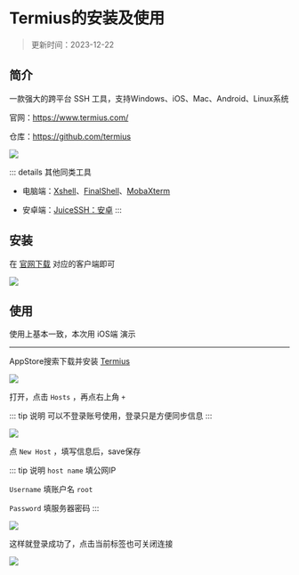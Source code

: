 # Termius的安装及使用

> 更新时间：2023-12-22


## 简介

一款强大的跨平台 SSH 工具，支持Windows、iOS、Mac、Android、Linux系统

官网：https://www.termius.com/

仓库：https://github.com/termius

![](/termius/termius-01.png)




::: details 其他同类工具
* 电脑端：[Xshell](./Xshell.md)、[FinalShell](http://www.hostbuf.com/)、[MobaXterm](https://mobaxterm.mobatek.net/)

* 安卓端：[JuiceSSH：安卓](./JuiceSSH)
:::


## 安装

在 [官网下载](https://www.termius.com/download/) 对应的客户端即可

![](/termius/termius-02.png)



## 使用

使用上基本一致，本次用 iOS端 演示


---

AppStore搜索下载并安装 [Termius](https://apps.apple.com/cn/app/id549039908)


![](/termius/termius-03.png)


打开，点击 `Hosts` ，再点右上角 `+`

::: tip 说明
可以不登录账号使用，登录只是方便同步信息
:::


![](/termius/termius-04.png)


点 `New Host` ，填写信息后，save保存

::: tip 说明
`host name` 填公网IP

`Username` 填账户名 `root`

`Password` 填服务器密码
:::

![](/termius/termius-05.png)


这样就登录成功了，点击当前标签也可关闭连接

![](/termius/termius-06.png)